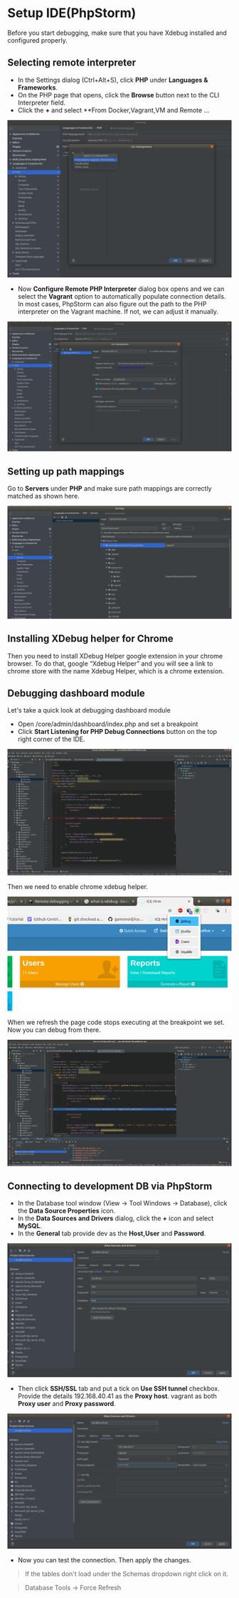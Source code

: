 # Setup IDE(PhpStorm)


Before you start debugging, make sure that you have Xdebug installed and configured properly.





## Selecting remote interpreter

- In the Settings dialog (Ctrl+Alt+S), click **PHP** under **Languages & Frameworks**.
- On the PHP page that opens, click the **Browse** button next to the CLI Interpreter field.
- Click the **+** and select **From Docker,Vagrant,VM and Remote ...

<img  src="assets/remote_interpreter.png">

- Now **Configure Remote PHP Interpreter** dialog box opens and  we can select the **Vagrant** option to automatically populate connection details. In most cases, PhpStorm can also figure out the path to the PHP interpreter on the Vagrant machine. If not, we can adjust it manually.

<img  src="assets/remote_interpreter3.png">





## Setting up path mappings

Go to **Servers** under **PHP** and make sure path mappings are correctly matched as shown here.

<img  src="assets/path_mapping.png">





## Installing XDebug helper for Chrome

Then you need to install XDebug Helper google extension in your chrome browser. To do that, google “Xdebug Helper” and you will see a link to chrome store with the name Xdebug Helper, which is a chrome extension.





## Debugging dashboard module

Let's take a quick look at debugging dashboard module

- Open /core/admin/dashboard/index.php and set a breakpoint
- Click **Start Listening for PHP Debug Connections** button on the top right corner of the IDE.

<img  src="assets/breakpoint.png">

Then we need to enable chrome xdebug helper.

<img  src="assets/chrome_helper.png">

When we refresh the page code stops executing at the breakpoint we set.
Now you can debug from there.

<img  src="assets/debug.png">





## Connecting to development DB via PhpStorm

- In the Database tool window (View -> Tool Windows -> Database), click the **Data Source Properties** icon.
- In the **Data Sources and Drivers** dialog, click the **+** icon and select **MySQL**.
- In the **General** tab provide dev as the **Host,User** and **Password**.

<img  src="assets/database_general.png">

- Then click **SSH/SSL** tab and put a tick on **Use SSH tunnel** checkbox. Provide the details 192.168.40.41 as the **Proxy host**. vagrant as both **Proxy user** and **Proxy password**.

<img  src="assets/database_ssh.png">

- Now you can test the connection. Then apply the changes.

> If the tables don't load under the Schemas dropdown right click on it.

> Database Tools -> Force Refresh

